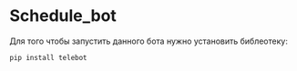 # Schedule_bot

Для того чтобы запустить данного бота нужно установить библеотекy:
```
pip install telebot
```
